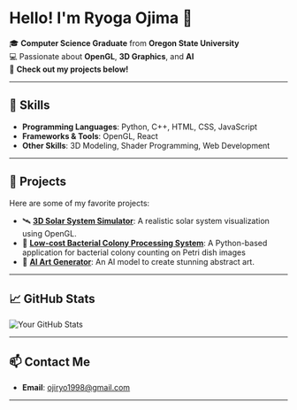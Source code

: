 # Hello! I'm Ryoga Ojima 👋

🎓 **Computer Science Graduate** from **Oregon State University**  
💻 Passionate about **OpenGL**, **3D Graphics**, and **AI**  
🌟 **Check out my projects below!**

---

## 🔧 Skills
- **Programming Languages**: Python, C++, HTML, CSS, JavaScript
- **Frameworks & Tools**: OpenGL, React
- **Other Skills**: 3D Modeling, Shader Programming, Web Development

---

## 🚀 Projects
Here are some of my favorite projects:
- 🛰️ [**3D Solar System Simulator**](https://github.com/username/solar-system-simulator): A realistic solar system visualization using OpenGL.
- 🚁 [**Low-cost Bacterial Colony Processing System**](https://github.com/philmusb/colony-capstone): A Python-based application for bacterial colony counting on Petri dish images
- 🎨 [**AI Art Generator**](https://github.com/username/ai-art-generator): An AI model to create stunning abstract art.

---

## 📈 GitHub Stats
![Your GitHub Stats](https://github-readme-stats.vercel.app/api?username=gaaryo&show_icons=true&theme=radical)

---

## 📫 Contact Me
- **Email**: ojiryo1998@gmail.com  

---


